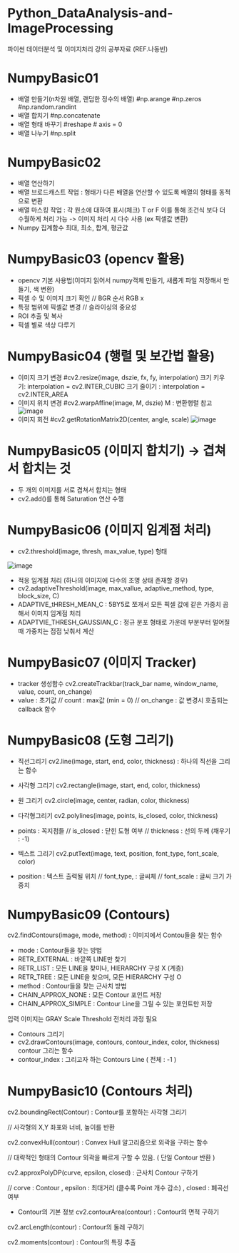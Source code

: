 # Python_DataAnalysis-and-ImageProcessing
파이썬 데이터분석 및 이미지처리 강의 공부자료 (REF.나동빈)

# NumpyBasic01 
- 배열 만들기(n차원 배열, 랜덤한 정수의 배열)
#np.arange #np.zeros #np.random.randint
- 배열 합치기 #np.concatenate
- 배열 형태 바꾸기
#reshape # axis = 0
- 배열 나누기
#np.split

# NumpyBasic02
- 배열 연산하기
- 배열 브로드캐스트 작업 : 형태가 다른 배열을 연산할 수 있도록 배열의 형태를 동적으로 변환
- 배열 마스킹 작업 : 각 원소에 대하여 표시(체크) T or F
이를 통해 조건식 보다 더 수월하게 처리 가능 -> 이미지 처리 시 다수 사용 (ex 픽셀값 변환)
- Numpy 집계함수
최대, 최소, 합계, 평균값

# NumpyBasic03 (opencv 활용)
- opencv 기본 사용법(이미지 읽어서 numpy객체 만들기, 새롭게 파일 저장해서 만들기, 색 변환)
- 픽셀 수 및 이미지 크기 확인 // BGR 순서 RGB x
- 특정 범위에 픽셀값 변경 // 슬라이싱의 중요성
- ROI 추출 및 복사
- 픽셀 별로 색상 다루기

# NumpyBasic04 (행렬 및 보간법 활용)
- 이미지 크기 변경 #cv2.resize(image, dszie, fx, fy, interpolation)
      크기 키우기: interpolation = cv2.INTER_CUBIC
      크기 줄이기 : interpolation = cv2.INTER_AREA
- 이미지 위치 변경 #cv2.warpAffine(image, M, dszie)
      M : 변환행렬 참고
![image](https://github.com/koojahyeob/Python_DataAnalysis-and-ImageProcessing/assets/70992152/8cc5ee34-bcb0-4b54-95eb-44b5de48c6c7)
- 이미지 회전 #cv2.getRotationMatrix2D(center, angle, scale)
![image](https://github.com/koojahyeob/Python_DataAnalysis-and-ImageProcessing/assets/70992152/e448c545-9d79-4788-8cbf-821f536259e8)

# NumpyBasic05 (이미지 합치기) -> 겹쳐서 합치는 것
- 두 개의 이미지를 서로 겹쳐서 합치는 형태
- cv2.add()를 통해 Saturation 연산 수행

# NumpyBasic06 (이미지 임계점 처리) 
- cv2.threshold(image, thresh, max_value, type) 형태

![image](https://github.com/koojahyeob/Python_DataAnalysis-and-ImageProcessing/assets/70992152/a5aeb0fa-d024-4261-9350-91974abfe9db)


- 적응 임계점 처리 (하나의 이미지에 다수의 조명 상태 존재할 경우)
- cv2.adaptiveThreshold(image, max_vallue, adaptive_method, type, block_size, C)
- ADAPTIVE_tHRESH_MEAN_C : 5BY5로 쪼개서 모든 픽셀 값에 같은 가중치 곱해서 이미지 임계점 처리
- ADAPTVIE_THRESH_GAUSSIAN_C : 정규 분포 형태로 가운데 부분부터 멀어질 때 가중치는 점점 낮춰서 계산

# NumpyBasic07 (이미지 Tracker)
- tracker 생성함수 cv2.createTrackbar(track_bar name, window_name, value, count, on_change)
- value : 초기값 // count : max값 (min = 0) // on_change : 값 변경시 호출되는 callback 함수

# NumpyBasic08 (도형 그리기)
- 직선그리기
cv2.line(image, start, end, color, thickness) : 하나의 직선을 그리는 함수

- 사각형 그리기
cv2.rectangle(image, start, end, color, thickness)

- 원 그리기
cv2.circle(image, center, radian, color, thickness)

- 다각형그리기
cv2.polylines(image, points, is_closed, color, thickness)
- points : 꼭지점들 // is_closed : 닫힌 도형 여부 // thickness : 선의 두께 (채우기 : -1)

- 텍스트 그리기
cv2.putText(image, text, position, font_type, font_scale, color)
- position : 텍스트 출력될 위치 // font_type, : 글씨체 // font_scale : 글씨 크기 가중치 

# NumpyBasic09  (Contours)
cv2.findContours(image, mode, method) : 이미지에서 Contou들을 찾는 함수
- mode : Contour들을 찾는 방법
- RETR_EXTERNAL : 바깥쪽 LINE만 찾기
- RETR_LIST : 모든 LINE을 찾미나, HIERARCHY 구성 X (계층)
- RETR_TREE : 모든 LINE을 찾으며, 모든 HIERARCHY 구성 O
- method : Contour들을 찾는 근사치 방법
- CHAIN_APPROX_NONE : 모든 Contour 포인트 저장
- CHAIN_APPROX_SIMPLE : Contour Line을 그릴 수 있는 포인트만 저장

입력 이미지는 GRAY Scale Threshold 전처리 과정 필요

- Contours 그리기
- cv2.drawContours(image, contours, contour_index, color, thickness) contour 그리는 함수
- contour_index : 그리고자 하는 Contours Line ( 전체 : -1 )

# NumpyBasic10 (Contours 처리)
cv2.boundingRect(Contour) : Contour를 포함하는 사각형 그리기 

// 사각형의 X,Y 좌표와 너비, 높이를 반환

cv2.convexHull(contour) : Convex Hull 알고리즘으로 외곽을 구하는 함수

// 대략적인 형태의 Contour 외곽을 빠르게 구할 수 있음. ( 단일 Contour 반환 )

cv2.approxPolyDP(curve, epsilon, closed) : 근사치 Contour 구하기

// corve : Contour , epsilon : 최대거리 (클수록 Point 개수 감소) , closed : 폐곡선 여부


- Contour의 기본 정보
cv2.contourArea(contour) : Contour의 면적 구하기

cv2.arcLength(contour) : Contour의 둘레 구하기

cv2.moments(contour) : Contour의 특징 추출
